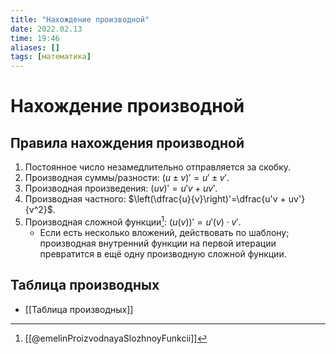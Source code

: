 ```yaml
---
title: "Нахождение производной"
date: 2022.02.13
time: 19:46
aliases: []
tags: [математика]
---
```


# Нахождение производной

## Правила нахождения производной

1. Постоянное число незамедлительно отправляется за скобку.
2. Производная суммы/разности: $(u \pm v)'=u' \pm v'$.
3. Производная произведения: $(uv)'=u'v + uv'$.
4. Производная частного: $\left(\dfrac{u}{v}\right)'=\dfrac{u'v + uv'}{v^2}$. 
5. Производная сложной функции[^1]: $(u(v))' = u'(v) \cdot v'$.
	- Если есть несколько вложений, действовать по шаблону; производная внутренний функции на первой итерации превратится в ещё одну производную сложной функции.

## Таблица производных

- [[Таблица производных]]

[^1]: [[@emelinProizvodnayaSlozhnoyFunkcii]]